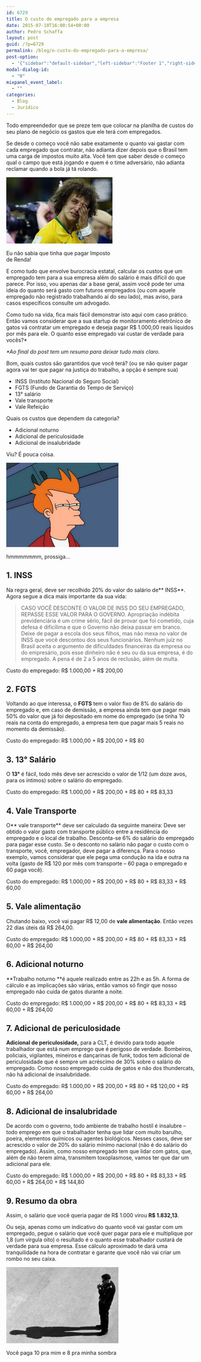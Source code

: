 ```yaml
---
id: 6729
title: O custo do empregado para a empresa
date: 2015-07-10T16:00:54+00:00
author: Pedro Schaffa
layout: post
guid: /?p=6729
permalink: /blog/o-custo-do-empregado-para-a-empresa/
post-option:
  - '{"sidebar":"default-sidebar","left-sidebar":"Footer 1","right-sidebar":"Footer 1","page-title":"","page-caption":""}'
modal-dialog-id:
  - "0"
mixpanel_event_label:
  - ""
categories:
  - Blog
  - Jurídico
---
```

Todo empreendedor que se preze tem que colocar na planilha de custos do seu plano de negócio os gastos que ele terá com empregados.

Se desde o começo você não sabe exatamente o quanto vai gastar com cada empregado que contratar, não adianta dizer depois que o Brasil tem uma carga de impostos muito alta. Você tem que saber desde o começo qual o campo que está jogando e quem é o time adversário, não adianta reclamar quando a bola já tá rolando.

<div id="attachment_6730" style="width: 294px" class="wp-caption aligncenter">
  <a href="/wp-content/uploads/2015/06/4.jpg"><img class="size-full wp-image-6730" src="/wp-content/uploads/2015/06/4.jpg" alt="empregado" width="284" height="177" /></a>

  <p class="wp-caption-text">
    Eu não sabia que tinha que pagar Imposto de Renda!
  </p>
</div>

E como tudo que envolve burocracia estatal, calcular os custos que um empregado tem para a sua empresa além do salário é mais difícil do que parece. Por isso, vou apenas dar a base geral, assim você pode ter uma ideia do quanto será gasto com futuros empregados (ou com aquele empregado não registrado trabalhando aí do seu lado), mas aviso, para casos específicos consulte um advogado.

Como tudo na vida, fica mais fácil demonstrar isto aqui com caso prático. Então vamos considerar que a sua startup de monitoramento eletrônico de gatos vá contratar um empregado e deseja pagar R$ 1.000,00 reais líquidos por mês para ele. O quanto esse empregado vai custar de verdade para vocês?*

_*Ao final do post tem um resumo para deixar tudo mais claro._

Bom, quais custos são garantidos que você terá? (ou se não quiser pagar agora vai ter que pagar na justiça do trabalho, a opção é sempre sua)

  * INSS (Instituto Nacional do Seguro Social)
  * FGTS (Fundo de Garantia do Tempo de Serviço)
  * 13° salário
  * Vale transporte
  * Vale Refeição

Quais os custos que dependem da categoria?

  * Adicional noturno
  * Adicional de periculosidade
  * Adicional de insalubridade

Viu? É pouca coisa.

<div id="attachment_6731" style="width: 310px" class="wp-caption aligncenter">
  <a href="/wp-content/uploads/2015/06/5.jpg"><img class="size-full wp-image-6731" src="/wp-content/uploads/2015/06/5.jpg" alt="empregado" width="300" height="225" /></a>

  <p class="wp-caption-text">
    hmmmmmmm, prossiga&#8230;
  </p>
</div>

## 1. INSS

Na regra geral, deve ser recolhido 20% do valor do salário de** INSS**. Agora segue a dica mais importante da sua vida:

> CASO VOCÊ DESCONTE O VALOR DE INSS DO SEU EMPREGADO, REPASSE ESSE VALOR PARA O GOVERNO. Apropriação indébita previdenciária é um crime sério, fácil de provar que foi cometido, cuja defesa é dificílima e que o Governo não deixa passar em branco. Deixe de pagar a escola dos seus filhos, mas não mexa no valor de INSS que você descontou dos seus funcionários. Nenhum juiz no Brasil aceita o argumento de dificuldades financeiras da empresa ou do empresário, pois esse dinheiro não é seu ou da sua empresa, é do empregado. A pena é de 2 a 5 anos de reclusão, além de multa.

Custo do empregado: R$ 1.000,00 + R$ 200,00

## 2. FGTS

Voltando ao que interessa, o **FGTS** tem o valor fixo de 8% do salário do empregado e, em caso de demissão, a empresa ainda tem que pagar mais 50% do valor que já foi depositado em nome do empregado (se tinha 10 reais na conta do empregado, a empresa tem que pagar mais 5 reais no momento da demissão).

Custo do empregado: R$ 1.000,00 + R$ 200,00 + R$ 80

## **3. 13° Salário**

O **13°** é fácil, todo mês deve ser acrescido o valor de 1/12 (um doze avos, para os íntimos) sobre o salário do empregado.

Custo do empregado: R$ 1.000,00 + R$ 200,00 + R$ 80 + R$ 83,33

## 4. Vale Transporte

O** vale transporte** deve ser calculado da seguinte maneira: Deve ser obtido o valor gasto com transporte público entre a residência do empregado e o local de trabalho. Desconta-se 6% do salário do empregado para pagar esse custo. Se o desconto no salário não pagar o custo com o transporte, você, empregador, deve pagar a diferença. Para o nosso exemplo, vamos considerar que ele pega uma condução na ida e outra na volta (gasto de R$ 120 por mês com transporte &#8211; 60 paga o empregado e 60 paga você).

Custo do empregado: R$ 1.000,00 + R$ 200,00 + R$ 80 + R$ 83,33 + R$ 60,00

## 5. Vale alimentação

Chutando baixo, você vai pagar R$ 12,00 de **vale alimentação**. Então vezes 22 dias úteis dá R$ 264,00.

Custo do empregado: R$ 1.000,00 + R$ 200,00 + R$ 80 + R$ 83,33 + R$ 60,00 + R$ 264,00

## 6. Adicional noturno

**Trabalho noturno **é aquele realizado entre as 22h e as 5h. A forma de cálculo e as implicações são várias, então vamos só fingir que nosso empregado não cuida de gatos durante a noite.

Custo do empregado: R$ 1.000,00 + R$ 200,00 + R$ 80 + R$ 83,33 + R$ 60,00 + R$ 264,00

## 7. Adicional de periculosidade

**Adicional de periculosidade,** para a CLT, é devido para todo aquele trabalhador que está num emprego que é perigoso de verdade. Bombeiros, policiais, vigilantes, mineiros e dançarinas de funk, todos tem adicional de periculosidade que é sempre um acréscimo de 30% sobre o salário do empregado. Como nosso empregado cuida de gatos e não dos thundercats, não há adicional de insalubridade.

Custo do empregado: R$ 1.000,00 + R$ 200,00 + R$ 80 + R$ 120,00 + R$ 60,00 + R$ 264,00

## 8. Adicional de insalubridade

De acordo com o governo, todo ambiente de trabalho hostil é insalubre &#8211; todo emprego em que o trabalhador tenha que lidar com muito barulho, poeira, elementos químicos ou agentes biológicos. Nesses casos, deve ser acrescido o valor de 20% do salário mínimo nacional (não é do salário do empregado). Assim, como nosso empregado tem que lidar com gatos, que, além de não terem alma, transmitem toxoplasmose, vamos ter que dar um adicional para ele.

Custo do empregado: R$ 1.000,00 + R$ 200,00 + R$ 80 + R$ 83,33 + R$ 60,00 + R$ 264,00 + R$ 144,80

## 9. Resumo da obra

Assim, o salário que você queria pagar de R$ 1.000 virou **R$ 1.832,13**.

Ou seja, apenas como um indicativo do quanto você vai gastar com um empregado, pegue o salário que você quer pagar para ele e multiplique por 1,8 (um vírgula oito) o resultado é o quanto esse trabalhador custará de verdade para sua empresa. Esse cálculo aproximado te dará uma tranquilidade na hora de contratar e garante que você não vai criar um rombo no seu caixa.

<div id="attachment_6732" style="width: 310px" class="wp-caption aligncenter">
  <a href="/wp-content/uploads/2015/06/6.jpg"><img class="size-full wp-image-6732" src="/wp-content/uploads/2015/06/6.jpg" alt="Você paga 10 pra mim e 8 pra minha sombra" width="300" height="203" /></a>

  <p class="wp-caption-text">
    Você paga 10 pra mim e 8 pra minha sombra
  </p>
</div>